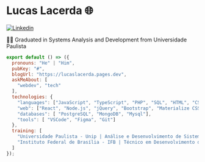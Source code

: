 # Lucas Lacerda 🌐
[![Linkedin](https://img.shields.io/badge/-LinkedIn-222222?style=flat-square&logo=Linkedin&logoColor=white&link=https://www.linkedin.com/in/lucas-araujo-lacerda/)](https://www.linkedin.com/in/lucas-araujo-lacerda/)

👨‍🎓 Graduated in Systems Analysis and Development from Universidade Paulista

```js
export default () => ({
  pronouns: "He" | "Him",
  pubKey: "#",
  blogUrl: "https://lucaslacerda.pages.dev",
  askMeAbout: [
    "webdev", "tech"
  ],
  technologies: {
    "languages": ["JavaScript", "TypeScript", "PHP", "SQL", "HTML", "CSS"],
    "web": ["React", "Node.js", "jQuery", "Bootstrap", "Materialize CSS",],
    "databases": [ "PostgreSQL", "MongoDB", "Mysql"],
    "tools": [ "VSCode", "Figma", "Git"]
  },
  training: [
    "Universidade Paulista - Unip | Análise e Desenvolvimento de Sistemas",
    "Instituto Federal de Brasília - IFB | Técnico em Desenvolvimento de Sistemas",
  ]
});
```
